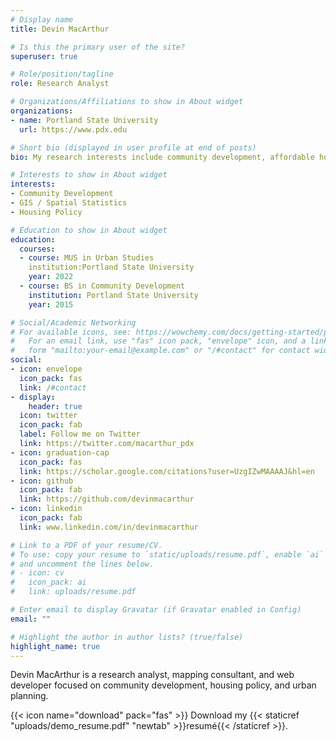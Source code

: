 ```yaml
---
# Display name
title: Devin MacArthur

# Is this the primary user of the site?
superuser: true

# Role/position/tagline
role: Research Analyst

# Organizations/Affiliations to show in About widget
organizations:
- name: Portland State University
  url: https://www.pdx.edu

# Short bio (displayed in user profile at end of posts)
bio: My research interests include community development, affordable housing finance, anti-displacement, and equity planning.

# Interests to show in About widget
interests:
- Community Development
- GIS / Spatial Statistics
- Housing Policy

# Education to show in About widget
education:
  courses:
  - course: MUS in Urban Studies
    institution:Portland State University
    year: 2022
  - course: BS in Community Development
    institution: Portland State University
    year: 2015

# Social/Academic Networking
# For available icons, see: https://wowchemy.com/docs/getting-started/page-builder/#icons
#   For an email link, use "fas" icon pack, "envelope" icon, and a link in the
#   form "mailto:your-email@example.com" or "/#contact" for contact widget.
social:
- icon: envelope
  icon_pack: fas
  link: /#contact
- display:
    header: true
  icon: twitter
  icon_pack: fab
  label: Follow me on Twitter
  link: https://twitter.com/macarthur_pdx
- icon: graduation-cap
  icon_pack: fas
  link: https://scholar.google.com/citations?user=UzgIZwMAAAAJ&hl=en
- icon: github
  icon_pack: fab
  link: https://github.com/devinmacarthur
- icon: linkedin
  icon_pack: fab
  link: www.linkedin.com/in/devinmacarthur

# Link to a PDF of your resume/CV.
# To use: copy your resume to `static/uploads/resume.pdf`, enable `ai` icons in `params.toml`, 
# and uncomment the lines below.
# - icon: cv
#   icon_pack: ai
#   link: uploads/resume.pdf

# Enter email to display Gravatar (if Gravatar enabled in Config)
email: ""

# Highlight the author in author lists? (true/false)
highlight_name: true
---
```


Devin MacArthur is a research analyst, mapping consultant, and web developer focused on community development, housing policy, and urban planning.

{{< icon name="download" pack="fas" >}} Download my {{< staticref "uploads/demo_resume.pdf" "newtab" >}}resumé{{< /staticref >}}.
